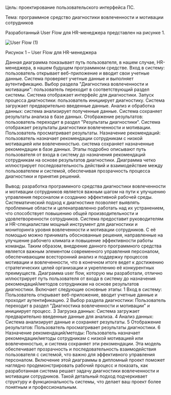 Цель: проектирование пользовательского интерфейса ПС.

Тема: программное средство диагностики вовлеченности и мотивации сотрудников

Разработанный User Flow для HR-менеджера представлен на рисунке 1.

![User Flow (1)](https://github.com/user-attachments/assets/0739d858-176b-4d28-b10a-a152152d69b3)

Рисунок 1 – User Flow для HR-менеджера

Данная диаграмма показывает путь пользователя, в нашем случае, HR-менеджера, в нашем будущем программном средстве. 
Вход в систему: пользователь открывает веб-приложение и вводит свои учетные данные. Система проверяет учетные данные и выполняет аутентификацию. 
Выбор раздела "Диагностика вовлеченности и мотивации": пользователь переходит в соответствующий раздел системы. Система отображает интерфейс для диагностики.
Запуск процесса диагностики: пользователь инициирует диагностику. Система загружает предварительно введенные данные.
Анализ и обработка данных: система анализирует полученные данные. Система сохраняет результаты анализа в базе данных.
Отображение результатов: пользователь переходит в раздел "Результаты диагностики". Система отображает результаты диагностики вовлеченности и мотивации. Пользователь просматривает результаты.
Назначение рекомендаций: пользователь назначает рекомендации сотрудникам с низкой мотивацией или вовлеченностью. система сохраняет назначенные рекомендации в базе данных.
Этапы подробно описывают путь пользователя от входа в систему до назначения рекомендаций сотрудникам на основе результатов диагностики. Диаграмма четко иллюстрирует последовательность действий и взаимодействие между пользователем и системой, обеспечивая прозрачность процесса диагностики и принятия решений. 

Вывод: разработка программного средства диагностики вовлеченности и мотивации сотрудников является важным шагом на пути к улучшению управления персоналом и созданию эффективной рабочей среды. Систематический подход к диагностике позволяет выявлять проблемные области и целенаправленно работать над их устранением, что способствует повышению общей производительности и удовлетворенности сотрудников.
Система предоставит руководителям и HR-специалистам мощный инструмент для диагностики и мониторинга уровня вовлеченности и мотивации сотрудников. С её помощью можно принимать обоснованные решения, направленные на улучшение рабочего климата и повышение эффективности работы команды.
Таким образом, внедрение данного программного средства является важным элементом современного управления персоналом, обеспечивающим всесторонний анализ и поддержку процессов мотивации и вовлеченности, что в конечном итоге ведет к достижению стратегических целей организации и укреплению её конкурентных преимуществ.
Диаграмма user flow, которую мы разработали, отлично иллюстрирует путь пользователя от входа в систему до назначения рекомендаций/методов сотрудникам на основе результатов диагностики. Включает следующие основные этапы:
1 Вход в систему: Пользователь открывает веб-приложение, вводит учетные данные и проходит аутентификацию.
2 Выбор раздела диагностики: Пользователь переходит в раздел "Диагностика вовлеченности и мотивации" и инициирует процесс.
3 Загрузка данных: Система загружает предварительно введенные данные для анализа.
4 Анализ данных: Система анализирует данные и сохраняет результаты.
5 Отображение результатов: Пользователь просматривает результаты диагностики.
6 Назначение рекомендаций/методы: Пользователь назначает рекомендации/методы сотрудникам с низкой мотивацией или вовлеченностью, и система сохраняет эти рекомендации.
Эта модель обеспечивает прозрачность и последовательность взаимодействия пользователя с системой, что важно для эффективного управления персоналом. Включение этой диаграммы в дипломный проект поможет наглядно продемонстрировать рабочий процесс и показать, как разработанная система решает задачу диагностики вовлеченности и мотивации сотрудников. Такой детальный подход подчеркивает структуру и функциональность системы, что делает ваш проект более понятным и профессиональным.


